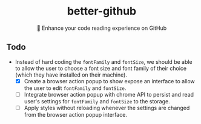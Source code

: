 <div align="center">
  <h1>better-github</h1>
  <p>🎨 Enhance your code reading experience on GitHub</p>
</div>

## Todo
- Instead of hard coding the `fontFamily` and `fontSize`, we should be able to allow the user to choose a font size and font family of their choice (which they have installed on their machine).
    - [x] Create a browser action popup to show expose an interface to allow the
        user to edit `fontFamily` and `fontSize`.
    - [ ] Integrate browser action popup with chrome API to persist and read
        user's settings for `fontFamily` and `fontSize` to the storage.
    - [ ] Apply styles without reloading whenever the settings are changed from
        the browser action popup interface.
